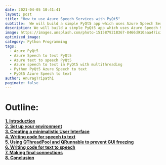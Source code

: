```yaml
---
date: 2021-04-05 10:41:41
layout: post
title: "How to use Azure Speech Services with PyQt5"
subtitle:  We will build a simple PyQt5 app which uses Azure Speech Services. We will unerstand how to add azure speech to text and text to speech in PyQt5 a app , use multithreading to prevent GUI freezing and more.
description: We will build a simple PyQt5 app which uses Azure Speech Services. We will unerstand how to add azure speech to text and text to speech in PyQt5 a app , use multithreading to prevent GUI freezing and more.   
image: https://images.unsplash.com/photo-1515879218367-8466d910aaa4?ixid=MXwxMjA3fDB8MHxwaG90by1wYWdlfHx8fGVufDB8fHw%3D&ixlib=rb-1.2.1&auto=format&fit=crop&w=1050&q=80
optimized_image:
category: Python Programming
tags:
  - Azure PyQt5 
  - Azure Speech to text PyQt5
  - Azure text to speech PyQt5
  - Azure speech to text in PyQt5 with multithreading
  - Python PyQt5 Azure Speech to text 
  - PyQt5 Azure Speech to text 
author: AnuragTripathi
paginate: false
---
```

# Outline:
<a href="/using-azure-speech-in-a-pyqt5-app/#introduction">**1. Introduction**</a>                               
<a href="/using-azure-speech-in-a-pyqt5-app/#set-up-your-environment">**2. Set up your environment**</a>                                              
<a href="/using-azure-speech-in-a-pyqt5-app/#creating-a-minimalistic-user-interface">**3. Creating a minimalistic User Interface**</a>                                 
<a href="/using-azure-speech-in-a-pyqt5-app/#writing-code-for-speech-to-text">**4. Writing code for speech to text**</a>                              
<a href="/using-azure-speech-in-a-pyqt5-app/#using-qthreadpool-and-qrunnable-to-prevent-gui-freezing">**5. Using QThreadPool and QRunnable to prevent GUI freezing**</a>                                         
<a href="/using-azure-speech-in-a-pyqt5-app/#writing-code-for-text-to-speech">**6. Writing code for text to speech**</a>                                
<a href="/using-azure-speech-in-a-pyqt5-app/#making-final-connections">**7. Making final connections**</a>                                  
<a href="/using-azure-speech-in-a-pyqt5-app/#conclusion">**8. Conclusion**</a>
